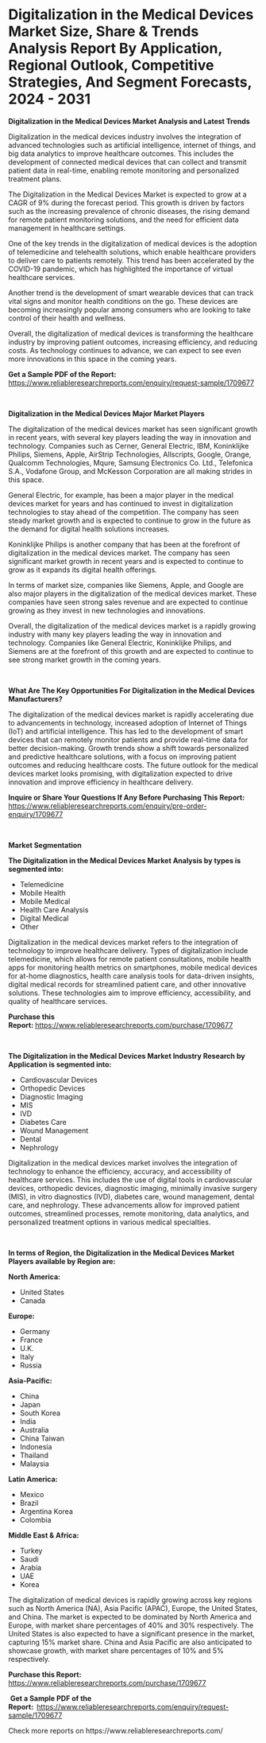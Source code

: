 <p><h1>Digitalization in the Medical Devices Market Size, Share & Trends Analysis Report By Application, Regional Outlook, Competitive Strategies, And Segment Forecasts, 2024 - 2031</h1></p><p><strong>Digitalization in the Medical Devices Market Analysis and Latest Trends</strong></p>
<p><p>Digitalization in the medical devices industry involves the integration of advanced technologies such as artificial intelligence, internet of things, and big data analytics to improve healthcare outcomes. This includes the development of connected medical devices that can collect and transmit patient data in real-time, enabling remote monitoring and personalized treatment plans.</p><p>The Digitalization in the Medical Devices Market is expected to grow at a CAGR of 9% during the forecast period. This growth is driven by factors such as the increasing prevalence of chronic diseases, the rising demand for remote patient monitoring solutions, and the need for efficient data management in healthcare settings.</p><p>One of the key trends in the digitalization of medical devices is the adoption of telemedicine and telehealth solutions, which enable healthcare providers to deliver care to patients remotely. This trend has been accelerated by the COVID-19 pandemic, which has highlighted the importance of virtual healthcare services.</p><p>Another trend is the development of smart wearable devices that can track vital signs and monitor health conditions on the go. These devices are becoming increasingly popular among consumers who are looking to take control of their health and wellness.</p><p>Overall, the digitalization of medical devices is transforming the healthcare industry by improving patient outcomes, increasing efficiency, and reducing costs. As technology continues to advance, we can expect to see even more innovations in this space in the coming years.</p></p>
<p><strong>Get a Sample PDF of the Report:&nbsp;</strong> <a href="https://www.reliableresearchreports.com/enquiry/request-sample/1709677">https://www.reliableresearchreports.com/enquiry/request-sample/1709677</a></p>
<p>&nbsp;</p>
<p><strong>Digitalization in the Medical Devices Major Market Players</strong></p>
<p><p>The digitalization of the medical devices market has seen significant growth in recent years, with several key players leading the way in innovation and technology. Companies such as Cerner, General Electric, IBM, Koninklijke Philips, Siemens, Apple, AirStrip Technologies, Allscripts, Google, Orange, Qualcomm Technologies, Mqure, Samsung Electronics Co. Ltd., Telefonica S.A., Vodafone Group, and McKesson Corporation are all making strides in this space.</p><p>General Electric, for example, has been a major player in the medical devices market for years and has continued to invest in digitalization technologies to stay ahead of the competition. The company has seen steady market growth and is expected to continue to grow in the future as the demand for digital health solutions increases.</p><p>Koninklijke Philips is another company that has been at the forefront of digitalization in the medical devices market. The company has seen significant market growth in recent years and is expected to continue to grow as it expands its digital health offerings.</p><p>In terms of market size, companies like Siemens, Apple, and Google are also major players in the digitalization of the medical devices market. These companies have seen strong sales revenue and are expected to continue growing as they invest in new technologies and innovations.</p><p>Overall, the digitalization of the medical devices market is a rapidly growing industry with many key players leading the way in innovation and technology. Companies like General Electric, Koninklijke Philips, and Siemens are at the forefront of this growth and are expected to continue to see strong market growth in the coming years.</p></p>
<p>&nbsp;</p>
<p><strong>What Are The Key Opportunities For Digitalization in the Medical Devices Manufacturers?</strong></p>
<p><p>The digitalization of the medical devices market is rapidly accelerating due to advancements in technology, increased adoption of Internet of Things (IoT) and artificial intelligence. This has led to the development of smart devices that can remotely monitor patients and provide real-time data for better decision-making. Growth trends show a shift towards personalized and predictive healthcare solutions, with a focus on improving patient outcomes and reducing healthcare costs. The future outlook for the medical devices market looks promising, with digitalization expected to drive innovation and improve efficiency in healthcare delivery.</p></p>
<p><strong>Inquire or Share Your Questions If Any Before Purchasing This Report:</strong> <a href="https://www.reliableresearchreports.com/enquiry/pre-order-enquiry/1709677">https://www.reliableresearchreports.com/enquiry/pre-order-enquiry/1709677</a></p>
<p>&nbsp;</p>
<p><strong>Market Segmentation</strong></p>
<p><strong>The Digitalization in the Medical Devices Market Analysis by types is segmented into:</strong></p>
<p><ul><li>Telemedicine</li><li>Mobile Health</li><li>Mobile Medical</li><li>Health Care Analysis</li><li>Digital Medical</li><li>Other</li></ul></p>
<p><p>Digitalization in the medical devices market refers to the integration of technology to improve healthcare delivery. Types of digitalization include telemedicine, which allows for remote patient consultations, mobile health apps for monitoring health metrics on smartphones, mobile medical devices for at-home diagnostics, health care analysis tools for data-driven insights, digital medical records for streamlined patient care, and other innovative solutions. These technologies aim to improve efficiency, accessibility, and quality of healthcare services.</p></p>
<p><strong>Purchase this Report:&nbsp;</strong><a href="https://www.reliableresearchreports.com/purchase/1709677">https://www.reliableresearchreports.com/purchase/1709677</a></p>
<p>&nbsp;</p>
<p><strong>The Digitalization in the Medical Devices Market Industry Research by Application is segmented into:</strong></p>
<p><ul><li>Cardiovascular Devices</li><li>Orthopedic Devices</li><li>Diagnostic Imaging</li><li>MIS</li><li>IVD</li><li>Diabetes Care</li><li>Wound Management</li><li>Dental</li><li>Nephrology</li></ul></p>
<p><p>Digitalization in the medical devices market involves the integration of technology to enhance the efficiency, accuracy, and accessibility of healthcare services. This includes the use of digital tools in cardiovascular devices, orthopedic devices, diagnostic imaging, minimally invasive surgery (MIS), in vitro diagnostics (IVD), diabetes care, wound management, dental care, and nephrology. These advancements allow for improved patient outcomes, streamlined processes, remote monitoring, data analytics, and personalized treatment options in various medical specialties.</p></p>
<p>&nbsp;</p>
<p><strong>In terms of Region, the Digitalization in the Medical Devices Market Players available by Region are:</strong></p>
<p>
    <p> <strong> North America: </strong>
        <ul>
            <li>United States</li>
            <li>Canada</li>
        </ul>
        </p> 
    <p> <strong> Europe: </strong>
        <ul>
            <li>Germany</li>
            <li>France</li>
            <li>U.K.</li>
            <li>Italy</li>
            <li>Russia</li>
        </ul>
        </p> 
    <p> <strong> Asia-Pacific: </strong>
        <ul>
            <li>China</li>
            <li>Japan</li>
            <li>South Korea</li>
            <li>India</li>
            <li>Australia</li>
            <li>China Taiwan</li>
            <li>Indonesia</li>
            <li>Thailand</li>
            <li>Malaysia</li>
        </ul>
        </p> 
    <p> <strong> Latin America: </strong>
        <ul>
            <li>Mexico</li>
            <li>Brazil</li>
            <li>Argentina Korea</li>
            <li>Colombia</li>
        </ul>
        </p> 
    <p> <strong> Middle East & Africa: </strong>
        <ul>
            <li>Turkey</li>
            <li>Saudi</li>
            <li>Arabia</li>
            <li>UAE</li>
            <li>Korea</li>
        </ul>
    </p>
    </p>
<p><p>The digitalization of medical devices is rapidly growing across key regions such as North America (NA), Asia Pacific (APAC), Europe, the United States, and China. The market is expected to be dominated by North America and Europe, with market share percentages of 40% and 30% respectively. The United States is also expected to have a significant presence in the market, capturing 15% market share. China and Asia Pacific are also anticipated to showcase growth, with market share percentages of 10% and 5% respectively.</p></p>
<p><strong>Purchase this Report: </strong><a href="https://www.reliableresearchreports.com/purchase/1709677">https://www.reliableresearchreports.com/purchase/1709677</a></p>
<p>&nbsp;<strong>Get a Sample PDF of the Report:&nbsp;&nbsp;</strong><a href="https://www.reliableresearchreports.com/enquiry/request-sample/1709677">https://www.reliableresearchreports.com/enquiry/request-sample/1709677</a></p>
<p><strong></strong></p>
<p>Check more reports on https://www.reliableresearchreports.com/</p>